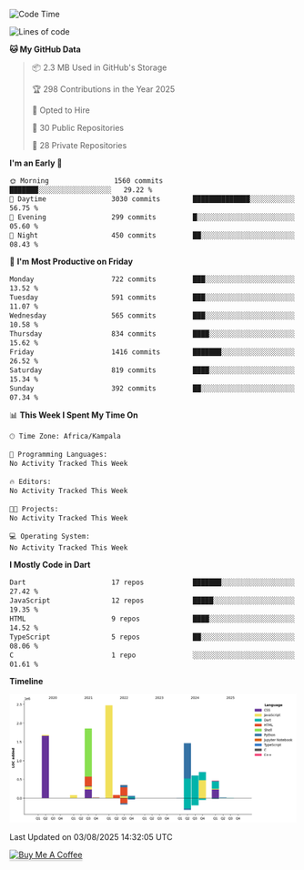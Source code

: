 <!--START_SECTION:waka-->
![Code Time](http://img.shields.io/badge/Code%20Time-949%20hrs%209%20mins-blue)

![Lines of code](https://img.shields.io/badge/From%20Hello%20World%20I%27ve%20Written-9.8%20million%20lines%20of%20code-blue)

**🐱 My GitHub Data** 

> 📦 2.3 MB Used in GitHub's Storage 
 > 
> 🏆 298 Contributions in the Year 2025
 > 
> 💼 Opted to Hire
 > 
> 📜 30 Public Repositories 
 > 
> 🔑 28 Private Repositories 
 > 
**I'm an Early 🐤** 

```text
🌞 Morning                1560 commits        ███████░░░░░░░░░░░░░░░░░░   29.22 % 
🌆 Daytime                3030 commits        ██████████████░░░░░░░░░░░   56.75 % 
🌃 Evening                299 commits         █░░░░░░░░░░░░░░░░░░░░░░░░   05.60 % 
🌙 Night                  450 commits         ██░░░░░░░░░░░░░░░░░░░░░░░   08.43 % 
```
📅 **I'm Most Productive on Friday** 

```text
Monday                   722 commits         ███░░░░░░░░░░░░░░░░░░░░░░   13.52 % 
Tuesday                  591 commits         ███░░░░░░░░░░░░░░░░░░░░░░   11.07 % 
Wednesday                565 commits         ███░░░░░░░░░░░░░░░░░░░░░░   10.58 % 
Thursday                 834 commits         ████░░░░░░░░░░░░░░░░░░░░░   15.62 % 
Friday                   1416 commits        ███████░░░░░░░░░░░░░░░░░░   26.52 % 
Saturday                 819 commits         ████░░░░░░░░░░░░░░░░░░░░░   15.34 % 
Sunday                   392 commits         ██░░░░░░░░░░░░░░░░░░░░░░░   07.34 % 
```


📊 **This Week I Spent My Time On** 

```text
🕑︎ Time Zone: Africa/Kampala

💬 Programming Languages: 
No Activity Tracked This Week

🔥 Editors: 
No Activity Tracked This Week

🐱‍💻 Projects: 
No Activity Tracked This Week

💻 Operating System: 
No Activity Tracked This Week
```

**I Mostly Code in Dart** 

```text
Dart                     17 repos            ███████░░░░░░░░░░░░░░░░░░   27.42 % 
JavaScript               12 repos            █████░░░░░░░░░░░░░░░░░░░░   19.35 % 
HTML                     9 repos             ████░░░░░░░░░░░░░░░░░░░░░   14.52 % 
TypeScript               5 repos             ██░░░░░░░░░░░░░░░░░░░░░░░   08.06 % 
C                        1 repo              ░░░░░░░░░░░░░░░░░░░░░░░░░   01.61 % 
```



**Timeline**

![Lines of Code chart](https://raw.githubusercontent.com/drexhacker/drexhacker/main/assets/bar_graph.png)


 Last Updated on 03/08/2025 14:32:05 UTC
<!--END_SECTION:waka-->

<a href="https://www.buymeacoffee.com/drexsoftorg" target="_blank"><img src="https://www.buymeacoffee.com/assets/img/custom_images/orange_img.png" alt="Buy Me A Coffee" style="height: 41px !important;width: 174px !important;box-shadow: 0px 3px 2px 0px rgba(190, 190, 190, 0.5) !important;-webkit-box-shadow: 0px 3px 2px 0px rgba(190, 190, 190, 0.5) !important;" ></a>


<!---
drexhacker/drexhacker is a ✨ special ✨ repository because its `README.md` (this file) appears on your GitHub profile.
You can click the Preview link to take a look at your changes.
--->
